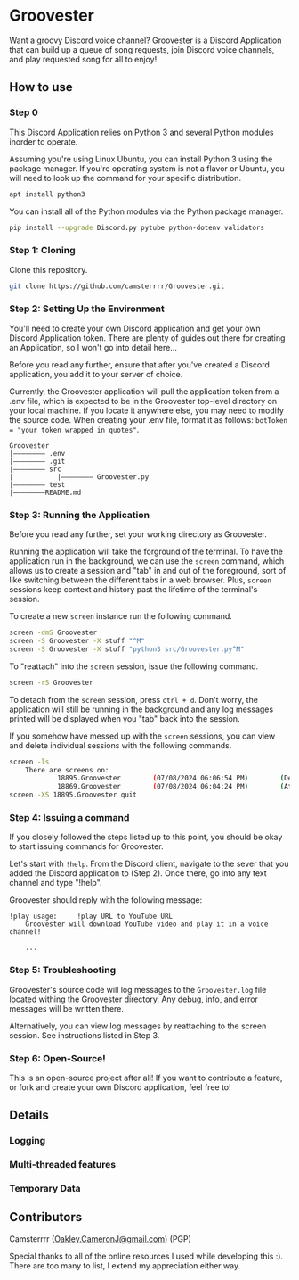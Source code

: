 # Groovester

Want a groovy Discord voice channel? Groovester is a Discord Application that can build up a queue of song requests, join Discord voice channels, and play requested song for all to enjoy!

## How to use


### Step 0

This Discord Application relies on Python 3 and several Python modules inorder to operate. 

Assuming you're using Linux Ubuntu, you can install Python 3 using the package manager. If you're operating system is not a flavor or Ubuntu, you will need to look up the command for your specific distribution.

```bash
apt install python3
```

You can install all of the Python modules via the Python package manager.

```bash
pip install --upgrade Discord.py pytube python-dotenv validators
```

### Step 1: Cloning

Clone this repository.

```bash
git clone https://github.com/camsterrrr/Groovester.git
```

### Step 2: Setting Up the Environment

You'll need to create your own Discord application and get your own Discord Application token. There are plenty of guides out there for creating an Application, so I won't go into detail here... 

Before you read any further, ensure that after you've created a Discord application, you add it to your server of choice.

Currently, the Groovester application will pull the application token from a .env file, which is expected to be in the Groovester top-level directory on your local machine. If you locate it anywhere else, you may need to modify the source code. When creating your .env file, format it as follows: `botToken = "your token wrapped in quotes"`.

```
Groovester
|———————— .env
|———————— .git
|———————— src
|			|———————— Groovester.py
|———————— test
|————————README.md
```

### Step 3: Running the Application

Before you read any further, set your working directory as Groovester.

Running the application will take the forground of the terminal. To have the application run in the background, we can use the `screen` command, which allows us to create a session and "tab" in and out of the foreground, sort of like switching between the different tabs in a web browser. Plus, `screen` sessions keep context and history past the lifetime of the terminal's session. 

To create a new `screen` instance run the following command.

```bash
screen -dmS Groovester
screen -S Groovester -X stuff "^M"
screen -S Groovester -X stuff "python3 src/Groovester.py^M"
```

To "reattach" into the `screen` session, issue the following command.

```bash
screen -rS Groovester
```

To detach from the `screen` session, press `ctrl + d`. Don't worry, the application will still be running in the background and any log messages printed will be displayed when you "tab" back into the session.

If you somehow have messed up with the `screen` sessions, you can view and delete individual sessions with the following commands. 

```bash
screen -ls
	There are screens on:
	        18895.Groovester        (07/08/2024 06:06:54 PM)        (Detached)
	        18869.Groovester        (07/08/2024 06:04:24 PM)        (Attached)
screen -XS 18895.Groovester quit
```

### Step 4: Issuing a command

If you closely followed the steps listed up to this point, you should be okay to start issuing commands for Groovester. 

Let's start with `!help`. From the Discord client, navigate to the sever that you added the Discord application to (Step 2). Once there, go into any text channel and type "!help". 

Groovester should reply with the following message: 

```
!play usage:     !play URL to YouTube URL
    Groovester will download YouTube video and play it in a voice channel!

    ...
```

### Step 5: Troubleshooting

Groovester's source code will log messages to the `Groovester.log` file located withing the Groovester directory. Any debug, info, and error messages will be written there. 

Alternatively, you can view log messages by reattaching to the screen session. See instructions listed in Step 3.

### Step 6: Open-Source!

This is an open-source project after all! If you want to contribute a feature, or fork and create your own Discord application, feel free to!

## Details

### Logging

### Multi-threaded features

### Temporary Data

## Contributors

Camsterrrr (Oakley.CameronJ@gmail.com) (PGP)

Special thanks to all of the online resources I used while developing this :). There are too many to list, I extend my appreciation either way.
